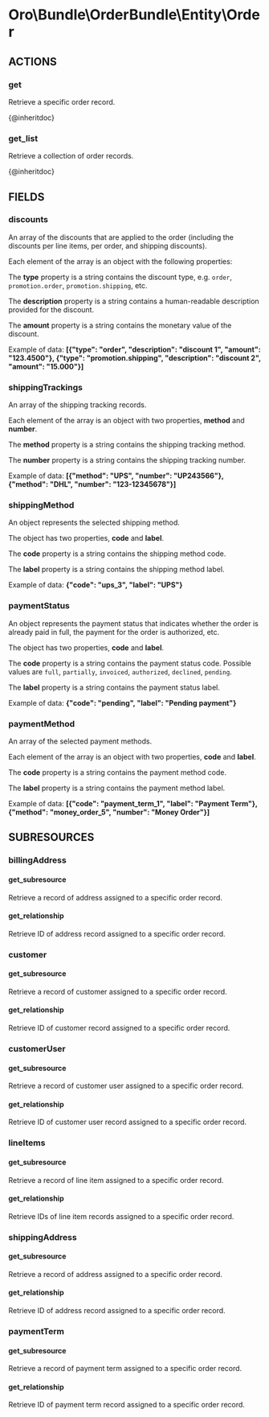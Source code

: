 # Oro\Bundle\OrderBundle\Entity\Order

## ACTIONS

### get

Retrieve a specific order record.

{@inheritdoc}

### get_list

Retrieve a collection of order records.

{@inheritdoc}

## FIELDS

### discounts

An array of the discounts that are applied to the order (including the discounts per line items, per order, and shipping discounts).

Each element of the array is an object with the following properties:

The **type** property is a string contains the discount type, e.g. `order`, `promotion.order`, `promotion.shipping`, etc.

The **description** property is a string contains a human-readable description provided for the discount.

The **amount** property is a string contains the monetary value of the discount.

Example of data: **\[{"type": "order", "description": "discount 1", "amount": "123.4500"}, {"type": "promotion.shipping", "description": "discount 2", "amount": "15.000"}\]**

### shippingTrackings

An array of the shipping tracking records.

Each element of the array is an object with two properties, **method** and **number**.

The **method** property is a string contains the shipping tracking method.

The **number** property is a string contains the shipping tracking number.

Example of data: **\[{"method": "UPS", "number": "UP243566"}, {"method": "DHL", "number": "123-12345678"}\]**

### shippingMethod

An object represents the selected shipping method.

The object has two properties, **code** and **label**.

The **code** property is a string contains the shipping method code.

The **label** property is a string contains the shipping method label.

Example of data: **{"code": "ups_3", "label": "UPS"}**

### paymentStatus

An object represents the payment status that indicates whether the order is already paid in full, the payment for the order is authorized, etc.

The object has two properties, **code** and **label**.

The **code** property is a string contains the payment status code. Possible values are `full`, `partially`, `invoiced`, `authorized`, `declined`, `pending`.

The **label** property is a string contains the payment status label.

Example of data: **{"code": "pending", "label": "Pending payment"}**

### paymentMethod

An array of the selected payment methods.

Each element of the array is an object with two properties, **code** and **label**.

The **code** property is a string contains the payment method code.

The **label** property is a string contains the payment method label.

Example of data: **\[{"code": "payment_term_1", "label": "Payment Term"}, {"method": "money_order_5", "number": "Money Order"}\]**

## SUBRESOURCES

### billingAddress

#### get_subresource

Retrieve a record of address assigned to a specific order record.

#### get_relationship

Retrieve ID of address record assigned to a specific order record.

### customer

#### get_subresource

Retrieve a record of customer assigned to a specific order record.

#### get_relationship

Retrieve ID of customer record assigned to a specific order record.

### customerUser

#### get_subresource

Retrieve a record of customer user assigned to a specific order record.

#### get_relationship

Retrieve ID of customer user record assigned to a specific order record.

### lineItems

#### get_subresource

Retrieve a record of line item assigned to a specific order record.

#### get_relationship

Retrieve IDs of line item records assigned to a specific order record.

### shippingAddress

#### get_subresource

Retrieve a record of address assigned to a specific order record.

#### get_relationship

Retrieve ID of address record assigned to a specific order record.

### paymentTerm

#### get_subresource

Retrieve a record of payment term assigned to a specific order record.

#### get_relationship

Retrieve ID of payment term record assigned to a specific order record.
